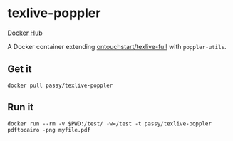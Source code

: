 # texlive-poppler

[Docker Hub](https://registry.hub.docker.com/u/passy/texlive-poppler/)

A Docker container extending
[ontouchstart/texlive-full](https://github.com/ontouchstart/texlive-full)
with `poppler-utils`.

## Get it

`docker pull passy/texlive-poppler`

## Run it

`docker run --rm -v $PWD:/test/ -w=/test -t passy/texlive-poppler pdftocairo -png myfile.pdf`
